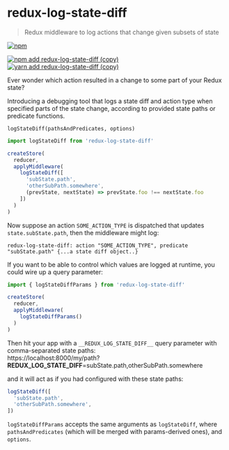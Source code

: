 # redux-log-state-diff
> Redux middleware to log actions that change given subsets of state

[![npm](https://img.shields.io/npm/v/redux-log-state-diff)](https://www.npmjs.com/package/redux-log-state-diff)

[![npm add redux-log-state-diff (copy)](https://copyhaste.com/i?t=npm%20add%20redux-log-state-diff)](https://copyhaste.com/c?t=npm%20add%20redux-log-state-diff "npm add redux-log-state-diff (copy)")
[![yarn add redux-log-state-diff (copy)](https://copyhaste.com/i?t=yarn%20add%20redux-log-state-diff)](https://copyhaste.com/c?t=yarn%20add%20redux-log-state-diff "yarn add redux-log-state-diff (copy)")

Ever wonder which action resulted in a change to some part of your Redux state?

Introducing a debugging tool that logs a state diff and action type
when specified parts of the state change,
according to provided state paths or predicate functions.

```
logStateDiff(pathsAndPredicates, options)
```

```js
import logStateDiff from 'redux-log-state-diff'

createStore(
  reducer,
  applyMiddleware(
    logStateDiff([
      'subState.path',
      'otherSubPath.somewhere',
      (prevState, nextState) => prevState.foo !== nextState.foo
    ])
  )
)
```

Now suppose an action `SOME_ACTION_TYPE` is dispatched that updates `state.subState.path`,
then the middleware might log:

```
redux-log-state-diff: action "SOME_ACTION_TYPE", predicate "subState.path" {...a state diff object..}
```

If you want to be able to control which values are logged at runtime, you could wire up a query parameter:

```js
import { logStateDiffParams } from 'redux-log-state-diff'

createStore(
  reducer,
  applyMiddleware(
    logStateDiffParams()
  )
)
```

Then hit your app with a `__REDUX_LOG_STATE_DIFF__` query parameter with comma-separated state paths:\
https://localhost:8000/my/path?__REDUX_LOG_STATE_DIFF__=subState.path,otherSubPath.somewhere

and it will act as if you had configured with these state paths:

```js
logStateDiff([
  'subState.path',
  'otherSubPath.somewhere',
])
```

`logStateDiffParams` accepts the same arguments as `logStateDiff`,
where `pathsAndPredicates` (which will be merged with params-derived ones), and `options`.
